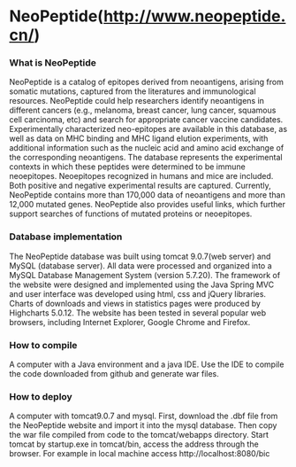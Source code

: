 # NeoPeptide(http://www.neopeptide.cn/)
### What is NeoPeptide
NeoPeptide is a catalog of epitopes derived from neoantigens, arising from somatic mutations, captured from the literatures and immunological resources. NeoPeptide could help researchers identify neoantigens in different cancers (e.g., melanoma, breast cancer, lung cancer, squamous cell carcinoma, etc) and search for appropriate cancer vaccine candidates. Experimentally characterized neo-epitopes are available in this database, as well as data on MHC binding and MHC ligand elution experiments, with additional information such as the nucleic acid and amino acid exchange of the corresponding neoantigens. The database represents the experimental contexts in which these peptides were determined to be immune neoepitopes. Neoepitopes recognized in humans and mice are included. Both positive and negative experimental results are captured. Currently, NeoPeptide contains more than 170,000 data of neoantigens and more than 12,000 mutated genes. NeoPeptide also provides useful links, which further support searches of functions of mutated proteins or neoepitopes.

### Database implementation 
The NeoPeptide database was built using tomcat 9.0.7(web server) and MySQL (database server). All data were processed and organized into a MySQL Database Management System (version 5.7.20). The framework of the website were designed and implemented using the Java Spring MVC and user interface was developed using html, css and jQuery libraries. Charts of downloads and views in statistics pages were produced by Highcharts 5.0.12. The website has been tested in several popular web browsers, including Internet Explorer, Google Chrome and Firefox.

### How to compile
A computer with a Java environment and a java IDE. Use the IDE to compile the code downloaded from github and generate war files.

### How to deploy
A computer with tomcat9.0.7 and mysql. First, download the .dbf file from the NeoPeptide website and import it into the mysql database. Then copy the war file compiled from code to the tomcat/webapps directory. Start tomcat by startup.exe in tomcat/bin, access the address through the browser. For example in local machine access http://localhost:8080/bic
